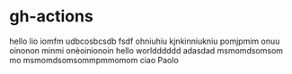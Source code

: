 # gh-actions

hello
lio
iomfm
udbcosbcsdb
fsdf
ohniuhiu
kjnkinniukniu
pomjpmim
onuu
oinonon
minmi
onèoinionoin
hello worldddddd
adasdad
msmomdsomsom
mo
msmomdsomsommpmmomom
ciao Paolo
